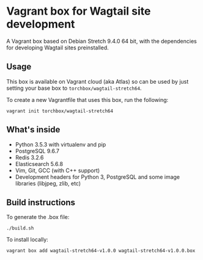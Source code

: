Vagrant box for Wagtail site development
========================================

A Vagrant box based on Debian Stretch 9.4.0 64 bit, with the dependencies for developing Wagtail sites preinstalled.

Usage
-----

This box is available on Vagrant cloud (aka Atlas) so can be used by just setting your base box to ``torchbox/wagtail-stretch64``.

To create a new Vagrantfile that uses this box, run the following:

```
vagrant init torchbox/wagtail-stretch64
```

What's inside
-------------

 - Python 3.5.3 with virtualenv and pip
 - PostgreSQL 9.6.7
 - Redis 3.2.6
 - Elasticsearch 5.6.8
 - Vim, Git, GCC (with C++ support)
 - Development headers for Python 3, PostgreSQL and some image libraries (libjpeg, zlib, etc)

Build instructions
------------------

To generate the .box file:

    ./build.sh

To install locally:

    vagrant box add wagtail-stretch64-v1.0.0 wagtail-stretch64-v1.0.0.box
